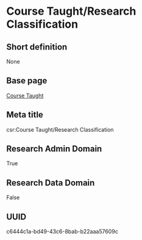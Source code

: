 # Course Taught/Research Classification
## Short definition
None
## Base page
[Course Taught](../../Objects/Course%20Taught.md)
## Meta title
csr:Course Taught/Research Classification
## Research Admin Domain
True
## Research Data Domain
False
## UUID
c6444c1a-bd49-43c6-8bab-b22aaa57609c
